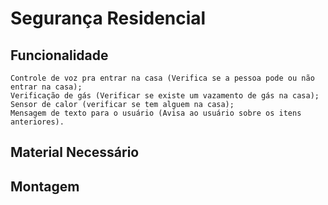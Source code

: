 # Segurança Residencial
  

## Funcionalidade
	Controle de voz pra entrar na casa (Verifica se a pessoa pode ou não entrar na casa);
	Verificação de gás (Verificar se existe um vazamento de gás na casa);
	Sensor de calor (verificar se tem alguem na casa);
	Mensagem de texto para o usuário (Avisa ao usuário sobre os itens anteriores).

## Material Necessário



## Montagem
